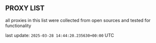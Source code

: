 ## PROXY LIST

all proxies in this list were collected from open sources and tested for functionality

last update: `2025-03-28 14:44:20.235630+00:00` UTC